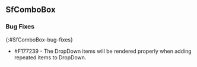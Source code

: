 ## SfComboBox

### Bug Fixes
{:#SfComboBox-bug-fixes}

* \#F177239 - The DropDown items will be rendered properly when adding repeated items to DropDown.
